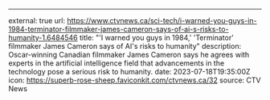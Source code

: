 ---
external: true
url: https://www.ctvnews.ca/sci-tech/i-warned-you-guys-in-1984-terminator-filmmaker-james-cameron-says-of-ai-s-risks-to-humanity-1.6484546
title: "'I warned you guys in 1984,' 'Terminator' filmmaker James Cameron says of AI's risks to humanity"
description: Oscar-winning Canadian filmmaker James Cameron says he agrees with experts in the artificial intelligence field that advancements in the technology pose a serious risk to humanity.
date: 2023-07-18T19:35:00Z
icon: https://superb-rose-sheep.faviconkit.com/ctvnews.ca/32
source: CTV News